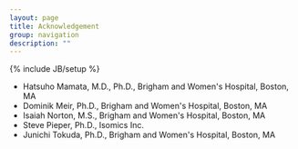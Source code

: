 ```yaml
---
layout: page
title: Acknowledgement
group: navigation
description: ""
---
```

{% include JB/setup %}

* Hatsuho Mamata, M.D., Ph.D., Brigham and Women's Hospital, Boston, MA
* Dominik Meir, Ph.D., Brigham and Women's Hospital, Boston, MA
* Isaiah Norton, M.S., Brigham and Women's Hospital, Boston, MA
* Steve Pieper, Ph.D., Isomics Inc.
* Junichi Tokuda, Ph.D., Brigham and Women's Hospital, Boston, MA

